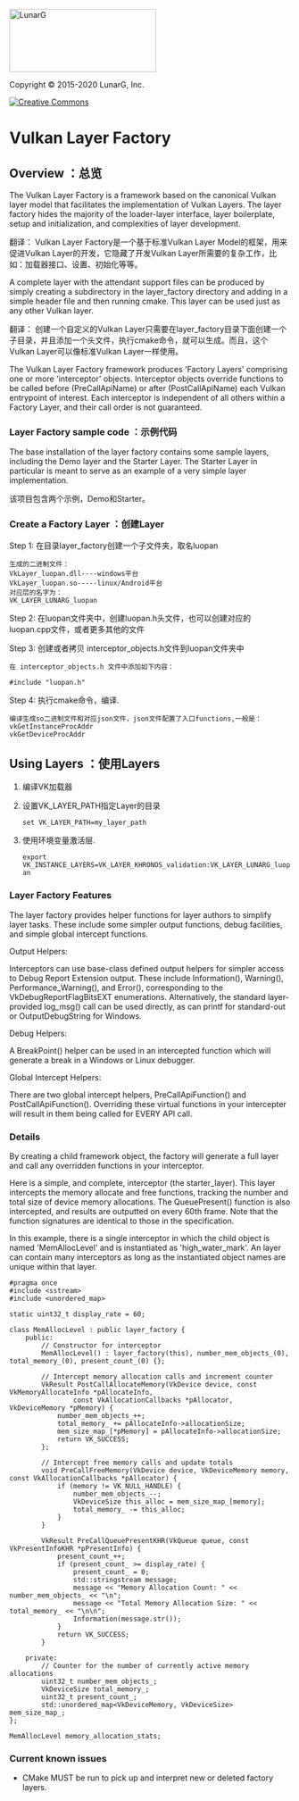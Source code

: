 <!-- markdownlint-disable MD041 -->
<p align="left"><img src="https://vulkan.lunarg.com/img/NewLunarGLogoBlack.png" alt="LunarG" width=263 height=113 /></p>

Copyright &copy; 2015-2020 LunarG, Inc.

[![Creative Commons][3]][4]

[3]: https://i.creativecommons.org/l/by-nd/4.0/88x31.png "Creative Commons License"
[4]: https://creativecommons.org/licenses/by-nd/4.0/

# Vulkan Layer Factory

## Overview ：总览

The Vulkan Layer Factory is a framework based on the canonical Vulkan layer model that
facilitates the implementation of Vulkan Layers. The layer factory hides the majority of the
loader-layer interface, layer boilerplate, setup and initialization, and complexities
of layer development.

翻译：
Vulkan Layer Factory是一个基于标准Vulkan Layer Model的框架，用来促进Vulkan Layer的开发，它隐藏了开发Vulkan Layer所需要的复杂工作，比如：加载器接口、设置、初始化等等。

A complete layer with the attendant support files can be produced by simply creating a
subdirectory in the layer\_factory directory and adding in a simple header file
and then running cmake. This layer can be used just as any other Vulkan layer.

翻译：
创建一个自定义的Vulkan Layer只需要在layer_factory目录下面创建一个子目录，并且添加一个头文件，执行cmake命令，就可以生成。而且，这个Vulkan Layer可以像标准Vulkan Layer一样使用。

The Vulkan Layer Factory framework produces 'Factory Layers' comprising one or more
'interceptor' objects. Interceptor objects override functions to be called before (PreCallApiName)
or after (PostCallApiName) each Vulkan entrypoint of interest. Each interceptor is independent
of all others within a Factory Layer, and their call order is not guaranteed.

### Layer Factory sample code ：示例代码

The base installation of the layer factory contains some sample layers, including
the Demo layer and the Starter Layer. The Starter Layer in particular is meant to serve as
an example of a very simple layer implementation.

该项目包含两个示例，Demo和Starter。


### Create a Factory Layer ：创建Layer


Step 1: 在目录layer_factory创建一个子文件夹，取名luopan

    生成的二进制文件：
    VkLayer_luopan.dll----windows平台
    VkLayer_luopan.so-----linux/Android平台
    对应层的名字为：
    VK_LAYER_LUNARG_luopan

Step 2: 在luopan文件夹中，创建luopan.h头文件，也可以创建对应的luopan.cpp文件，或者更多其他的文件


Step 3: 创建或者拷贝 interceptor_objects.h文件到luopan文件夹中

    在 interceptor_objects.h 文件中添加如下内容：

    #include "luopan.h"

Step 4: 执行cmake命令，编译.

    编译生成so二进制文件和对应json文件，json文件配置了入口functions,一般是：
    vkGetInstanceProcAddr
    vkGetDeviceProcAddr

## Using Layers ：使用Layers

1. 编译VK加载器
2. 设置VK_LAYER_PATH指定Layer的目录

    `set VK_LAYER_PATH=my_layer_path`

3. 使用环境变量激活层.

    `export VK_INSTANCE_LAYERS=VK_LAYER_KHRONOS_validation:VK_LAYER_LUNARG_luopan`


### Layer Factory Features

The layer factory provides helper functions for layer authors to simplify layer tasks. These include some
simpler output functions, debug facilities, and simple global intercept functions.


Output Helpers:

Interceptors can use base-class defined output helpers for simpler access to Debug Report Extension output.
These include Information(), Warning(), Performance\_Warning(), and Error(), corresponding to the
VkDebugReportFlagBitsEXT enumerations. Alternatively, the standard layer-provided log\_msg() call can be used
directly, as can printf for standard-out or OutputDebugString for Windows.

Debug Helpers:

A BreakPoint() helper can be used in an intercepted function which will generate a break in a Windows or Linux
debugger.

Global Intercept Helpers:

There are two global intercept helpers, PreCallApiFunction() and PostCallApiFunction(). Overriding these virtual
functions in your intercepter will result in them being called for EVERY API call.

### Details

By creating a child framework object, the factory will generate a full layer and call any overridden functions
in your interceptor.

Here is a simple, and complete, interceptor (the starter\_layer). This layer intercepts the memory allocate and free
functions, tracking the number and total size of device memory allocations. The QueuePresent() function is also intercepted, and
results are outputted on every 60th frame.  Note that the function signatures are identical to those in the specification.

In this example, there is a single interceptor in which the child object is named 'MemAllocLevel' and is instantiated as
'high\_water\_mark'. An layer can contain many interceptors as long as the instantiated object names are unique within that layer.


    #pragma once
    #include <sstream>
    #include <unordered_map>

    static uint32_t display_rate = 60;

    class MemAllocLevel : public layer_factory {
        public:
            // Constructor for interceptor
            MemAllocLevel() : layer_factory(this), number_mem_objects_(0), total_memory_(0), present_count_(0) {};

            // Intercept memory allocation calls and increment counter
            VkResult PostCallAllocateMemory(VkDevice device, const VkMemoryAllocateInfo *pAllocateInfo,
                    const VkAllocationCallbacks *pAllocator, VkDeviceMemory *pMemory) {
                number_mem_objects_++;
                total_memory_ += pAllocateInfo->allocationSize;
                mem_size_map_[*pMemory] = pAllocateInfo->allocationSize;
                return VK_SUCCESS;
            };

            // Intercept free memory calls and update totals
            void PreCallFreeMemory(VkDevice device, VkDeviceMemory memory, const VkAllocationCallbacks *pAllocator) {
                if (memory != VK_NULL_HANDLE) {
                    number_mem_objects_--;
                    VkDeviceSize this_alloc = mem_size_map_[memory];
                    total_memory_ -= this_alloc;
                }
            }

            VkResult PreCallQueuePresentKHR(VkQueue queue, const VkPresentInfoKHR *pPresentInfo) {
                present_count_++;
                if (present_count_ >= display_rate) {
                    present_count_ = 0;
                    std::stringstream message;
                    message << "Memory Allocation Count: " << number_mem_objects_ << "\n";
                    message << "Total Memory Allocation Size: " << total_memory_ << "\n\n";
                    Information(message.str());
                }
                return VK_SUCCESS;
            }

        private:
            // Counter for the number of currently active memory allocations
            uint32_t number_mem_objects_;
            VkDeviceSize total_memory_;
            uint32_t present_count_;
            std::unordered_map<VkDeviceMemory, VkDeviceSize> mem_size_map_;
    };

    MemAllocLevel memory_allocation_stats;

### Current known issues

 * CMake MUST be run to pick up and interpret new or deleted factory layers.


